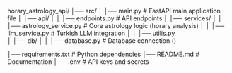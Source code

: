 horary_astrology_api/
│── src/
│   │── main.py                  # FastAPI main application file
│   │── api/
│   │   │── endpoints.py          # API endpoints
│   │── services/
│   │   │── astrology_service.py  # Core astrology logic (horary analysis)
│   │   │── llm_service.py        # Turkish LLM integration
│   │   │── utilis.py        
│   │── db/
│   │   │── database.py           # Database connection ()

│── requirements.txt              # Python dependencies
│── README.md                     # Documentation
│── .env                           # API keys and secrets